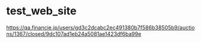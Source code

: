 # test_web_site


https://qa.financie.jp/users/gd3c2dcabc2ec491380b7f586b38505b9/auctions/1367/closed/9dc107ad1eb24a5081ae1423df6ba99e
